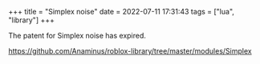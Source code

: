 +++
title = "Simplex noise"
date = 2022-07-11 17:31:43
tags = ["lua", "library"]
+++

The patent for Simplex noise has expired.

https://github.com/Anaminus/roblox-library/tree/master/modules/Simplex
